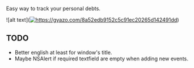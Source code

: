
Easy way to track your personal debts.

![alt text](<a href="https://gyazo.com/8a52edb9152c5c91ec20265d142491dd"><img src="https://i.gyazo.com/8a52edb9152c5c91ec20265d142491dd.gif" alt="https://gyazo.com/8a52edb9152c5c91ec20265d142491dd"/></a>)

## TODO
- Better english at least for window's title. 
- Maybe NSAlert if required textfield are empty when adding new events.
